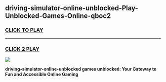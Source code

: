 
## driving-simulator-online-unblocked-Play-Unblocked-Games-Online-qboc2
<h3>
<a href="https://premium76.site?title=driving-simulator-online-unblocked&ref=25A">CLICK TO PLAY</a></h3>
<hr>

<h3>
<a href="https://premium76.site?title=driving-simulator-online-unblocked&ref=25A">CLICK 2 PLAY</a>
  
</h3>

<a href="https://premium76.site?title=driving-simulator-online-unblocked&ref=25A"><img src="https://clearcache.store/games.png"></a>


**driving-simulator-online-unblocked games unblocked: Your Gateway to Fun and Accessible Online Gaming**
